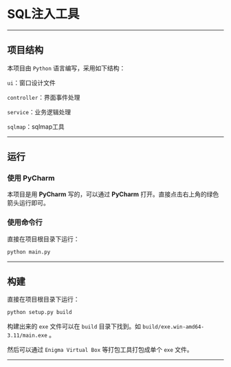 # SQL注入工具

>

---

## 项目结构

本项目由 `Python` 语言编写，采用如下结构：

`ui`：窗口设计文件

`controller`：界面事件处理

`service`：业务逻辑处理

`sqlmap`：sqlmap工具

---

## 运行

### 使用 PyCharm

本项目是用 **PyCharm** 写的，可以通过 **PyCharm** 打开。直接点击右上角的绿色箭头运行即可。

### 使用命令行

直接在项目根目录下运行：

```bash
python main.py
```

---

## 构建

直接在项目根目录下运行：

```bash
python setup.py build
```

构建出来的 `exe` 文件可以在 `build` 目录下找到。如 `build/exe.win-amd64-3.11/main.exe` 。

然后可以通过 `Enigma Virtual Box` 等打包工具打包成单个 `exe` 文件。

---